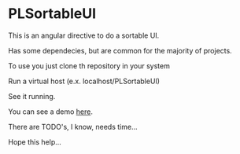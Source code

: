 PLSortableUI
============

This is an angular directive to do a sortable UI.

Has some dependecies, but are common for the majority of projects.

To use you just clone th repository in your system

Run a virtual host (e.x. localhost/PLSortableUI)

See it running.

You can see a demo [here](http://pabloezequiel.github.io/PLSortableUI/).

There are TODO's, I know, needs time...


Hope this help...
